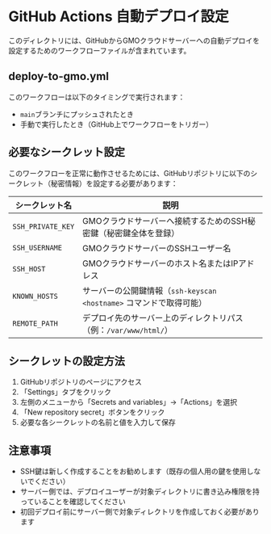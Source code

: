 # GitHub Actions 自動デプロイ設定

このディレクトリには、GitHubからGMOクラウドサーバーへの自動デプロイを設定するためのワークフローファイルが含まれています。

## deploy-to-gmo.yml

このワークフローは以下のタイミングで実行されます：
- `main`ブランチにプッシュされたとき
- 手動で実行したとき（GitHub上でワークフローをトリガー）

## 必要なシークレット設定

このワークフローを正常に動作させるためには、GitHubリポジトリに以下のシークレット（秘密情報）を設定する必要があります：

| シークレット名 | 説明 |
|------------|------|
| `SSH_PRIVATE_KEY` | GMOクラウドサーバーへ接続するためのSSH秘密鍵（秘密鍵全体を登録） |
| `SSH_USERNAME` | GMOクラウドサーバーのSSHユーザー名 |
| `SSH_HOST` | GMOクラウドサーバーのホスト名またはIPアドレス |
| `KNOWN_HOSTS` | サーバーの公開鍵情報（`ssh-keyscan <hostname>` コマンドで取得可能） |
| `REMOTE_PATH` | デプロイ先のサーバー上のディレクトリパス（例：`/var/www/html/`） |

## シークレットの設定方法

1. GitHubリポジトリのページにアクセス
2. 「Settings」タブをクリック
3. 左側のメニューから「Secrets and variables」→「Actions」を選択
4. 「New repository secret」ボタンをクリック
5. 必要な各シークレットの名前と値を入力して保存

## 注意事項

- SSH鍵は新しく作成することをお勧めします（既存の個人用の鍵を使用しないでください）
- サーバー側では、デプロイユーザーが対象ディレクトリに書き込み権限を持っていることを確認してください
- 初回デプロイ前にサーバー側で対象ディレクトリを作成しておく必要があります 